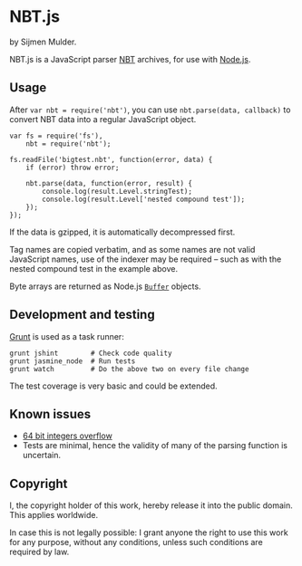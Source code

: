 NBT.js
======

by Sijmen Mulder.

NBT.js is a JavaScript parser [NBT](http://www.minecraft.net/docs/NBT.txt) archives, for use with [Node.js](http://nodejs.org/).


Usage
-----

After `var nbt = require('nbt')`, you can use `nbt.parse(data, callback)` to convert NBT data into a regular JavaScript object.

    var fs = require('fs'),
    	nbt = require('nbt');

    fs.readFile('bigtest.nbt', function(error, data) {
    	if (error) throw error;

		nbt.parse(data, function(error, result) {
	    	console.log(result.Level.stringTest);
	    	console.log(result.Level['nested compound test']);
		});
    });

If the data is gzipped, it is automatically decompressed first.

Tag names are copied verbatim, and as some names are not valid JavaScript names, use of the indexer may be required – such as with the nested compound test in the example above.

Byte arrays are returned as Node.js [`Buffer`](http://nodejs.org/api/buffer.html) objects.


Development and testing
-----------------------

[Grunt](http://gruntjs.com) is used as a task runner:

    grunt jshint        # Check code quality
    grunt jasmine_node  # Run tests
    grunt watch         # Do the above two on every file change

The test coverage is very basic and could be extended.


Known issues
------------

 * [64 bit integers overflow](https://github.com/sjmulder/nbt-js/issues/1)
 * Tests are minimal, hence the validity of many of the parsing function is uncertain.


Copyright
---------

I, the copyright holder of this work, hereby release it into the public domain. This applies worldwide.

In case this is not legally possible: I grant anyone the right to use this work for any purpose, without any conditions, unless such conditions are required by law.
